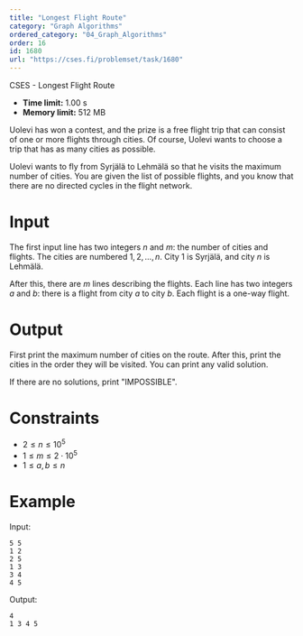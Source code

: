 ```yaml
---
title: "Longest Flight Route"
category: "Graph Algorithms"
ordered_category: "04_Graph_Algorithms"
order: 16
id: 1680
url: "https://cses.fi/problemset/task/1680"
---
```


CSES - Longest Flight Route

  * **Time limit:** 1.00 s
  * **Memory limit:** 512 MB

Uolevi has won a contest, and the prize is a free flight trip that can consist
of one or more flights through cities. Of course, Uolevi wants to choose a
trip that has as many cities as possible.

Uolevi wants to fly from Syrjälä to Lehmälä so that he visits the maximum
number of cities. You are given the list of possible flights, and you know
that there are no directed cycles in the flight network.

# Input

The first input line has two integers $n$ and $m$: the number of cities and
flights. The cities are numbered $1,2,\dots,n$. City $1$ is Syrjälä, and city
$n$ is Lehmälä.

After this, there are $m$ lines describing the flights. Each line has two
integers $a$ and $b$: there is a flight from city $a$ to city $b$. Each flight
is a one-way flight.

# Output

First print the maximum number of cities on the route. After this, print the
cities in the order they will be visited. You can print any valid solution.

If there are no solutions, print "IMPOSSIBLE".

# Constraints

  * $2 \le n \le 10^5$
  * $1 \le m \le 2 \cdot 10^5$
  * $1 \le a,b \le n$

# Example

Input:

    
    
    5 5
    1 2
    2 5
    1 3
    3 4
    4 5
    

Output:

    
    
    4
    1 3 4 5
    

